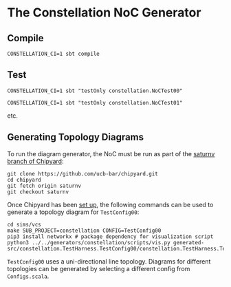 The Constellation NoC Generator
=======================================================

## Compile

`CONSTELLATION_CI=1 sbt compile`

## Test

`CONSTELLATION_CI=1 sbt "testOnly constellation.NoCTest00"`

`CONSTELLATION_CI=1 sbt "testOnly constellation.NoCTest01"`

etc.

## Generating Topology Diagrams
To run the diagram generator, the NoC must be run as part of the [saturnv branch of Chipyard](https://github.com/ucb-bar/chipyard/tree/saturnv):
```
git clone https://github.com/ucb-bar/chipyard.git
cd chipyard
git fetch origin saturnv
git checkout saturnv
```

Once Chipyard has been [set up](https://chipyard.readthedocs.io/en/latest/Chipyard-Basics/Initial-Repo-Setup.html), the following commands can be used to generate a topology diagram for `TestConfig00`:
```
cd sims/vcs
make SUB_PROJECT=constellation CONFIG=TestConfig00
pip3 install networkx # package dependency for visualization script
python3 ../../generators/constellation/scripts/vis.py generated-src/constellation.TestHarness.TestConfig00/constellation.TestHarness.TestConfig00.noc
```

`TestConfig00` uses a uni-directional line topology. Diagrams for different topologies can be generated by selecting a different config from `Configs.scala`. 
